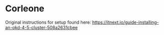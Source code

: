 # Corleone
Original instructions for setup found here: https://itnext.io/guide-installing-an-okd-4-5-cluster-508a2631cbee 
